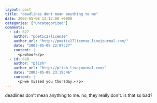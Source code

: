 ```yaml
---
layout: post
title: "deadlines dont mean anything to me"
date: 2003-05-08 13:12:00 +0000
categories: ["Uncategorized"]
comments:
  - id: 627
    author: "poetic27license"
    author_url: "http://poetic27license.livejournal.com/"
    date: "2003-05-09 22:07:27"
    content: |
      <p>whoo!</p>
  - id: 628
    author: "plish"
    author_url: "http://plish.livejournal.com/"
    date: "2003-05-09 23:19:46"
    content: |
      <p>we missed you thursday.</p>
---
```


deadlines don't mean anything to me.
no, they really don't.
is that so bad?